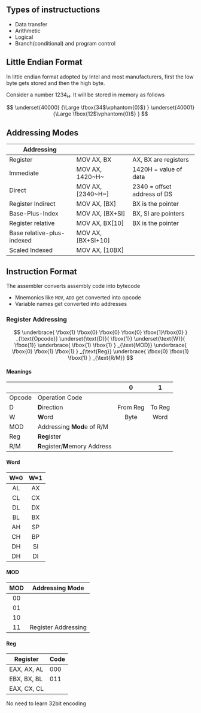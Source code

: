 ## Types of instructuctions

- Data transfer
- Arithmetic
- Logical
- Branch(conditional) and program control

## Little Endian Format

In little endian format adopted by Intel and most manufacturers, first the low byte gets stored and then the high byte.

Consider a number $1234_H$. It will be stored in memory as follows

$$
\underset{40000}
{\Large
\fbox{34$\vphantom{0}$}
}
\underset{40001}
{\Large
\fbox{12$\vphantom{0}$}
}
$$

## Addressing Modes

| Addressing                 |                    |                             |
| -------------------------- | ------------------ | --------------------------- |
| Register                   | MOV AX, BX         | AX, BX are registers        |
| Immediate                  | MOV AX, 1420~H~    | 1420H = value of data       |
| Direct                     | MOV AX, [2340~H~]  | 2340 = offset address of DS |
| Register Indirect          | MOV AX, [BX]       | BX is the pointer           |
| Base-Plus-Index            | MOV AX, [BX+SI]    | BX, SI are pointers         |
| Register relative          | MOV AX, BX[10]     | BX is the pointer           |
| Base relative-plus-indexed | MOV AX, [BX+SI+10] |                             |
| Scaled Indexed             | MOV AX, [10BX]     |                             |

## Instruction Format

The assembler converts assembly code into bytecode

- Mnemonics like `MOV`, `ADD` get converted into opcode
- Variable names get converted into addresses

### Register Addressing

$$
\underbrace{ \fbox{1} \fbox{0} \fbox{0} \fbox{0} \fbox{1}\fbox{0} }
_{\text{Opcode}}
\underset{\text{D}}{ \fbox{1}}
\underset{\text{W}}{ \fbox{1}}
\underbrace{ \fbox{1} \fbox{1} }
_{\text{MOD}}
\underbrace{ \fbox{0} \fbox{1} \fbox{1} }
_{\text{Reg}}
\underbrace{ \fbox{0} \fbox{1} \fbox{1} }
_{\text{R/M}}
$$

#### Meanings

|        |                                 |    0     |   1    |
| ------ | ------------------------------- | :------: | :----: |
| Opcode | Operation Code                  |          |        |
| D      | **D**irection                   | From Reg | To Reg |
| W      | **W**ord                        |   Byte   |  Word  |
| MOD    | Addressing **Mod**e of R/M      |          |        |
| Reg    | **Reg**ister                    |          |        |
| R/M    | **R**egister/**M**emory Address |          |        |

#### Word

| W=0  | W=1  |
| :--: | :--: |
|  AL  |  AX  |
|  CL  |  CX  |
|  DL  |  DX  |
|  BL  |  BX  |
|  AH  |  SP  |
|  CH  |  BP  |
|  DH  |  SI  |
|  DH  |  DI  |

#### MOD

| MOD  |   Addressing Mode   |
| :--: | :-----------------: |
|  00  |                     |
|  01  |                     |
|  10  |                     |
|  11  | Register Addressing |

#### Reg

| Register    | Code |
| ----------- | ---- |
| EAX, AX, AL | 000  |
| EBX, BX, BL | 011  |
| EAX, CX, CL |      |

No need to learn 32bit encoding

